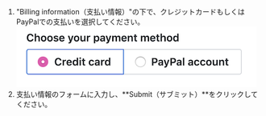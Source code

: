 1. "Billing information（支払い情報）"の下で、クレジットカードもしくはPayPalでの支払いを選択してください。 ![支払い方法の切り替え](/assets/images/help/billing/billing_switch_payments.png)
1. 支払い情報のフォームに入力し、**Submit（サブミット）**をクリックしてください。
